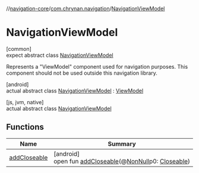 //[navigation-core](../../../index.md)/[com.chrynan.navigation](../index.md)/[NavigationViewModel](index.md)

# NavigationViewModel

[common]\
expect abstract class [NavigationViewModel](index.md)

Represents a &quot;ViewModel&quot; component used for navigation purposes. This component should not be used outside this navigation library.

[android]\
actual abstract class [NavigationViewModel](index.md) : [ViewModel](https://developer.android.com/reference/kotlin/androidx/lifecycle/ViewModel.html)

[js, jvm, native]\
actual abstract class [NavigationViewModel](index.md)

## Functions

| Name | Summary |
|---|---|
| [addCloseable](index.md#264516373%2FFunctions%2F2082272698) | [android]<br>open fun [addCloseable](index.md#264516373%2FFunctions%2F2082272698)(@[NonNull](https://developer.android.com/reference/kotlin/androidx/annotation/NonNull.html)p0: [Closeable](https://developer.android.com/reference/kotlin/java/io/Closeable.html)) |
